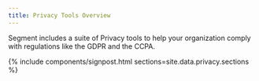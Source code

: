 ```yaml
---
title: Privacy Tools Overview
---
```


Segment includes a suite of Privacy tools to help your organization comply with regulations like the GDPR and the CCPA.

{% include components/signpost.html sections=site.data.privacy.sections %}
